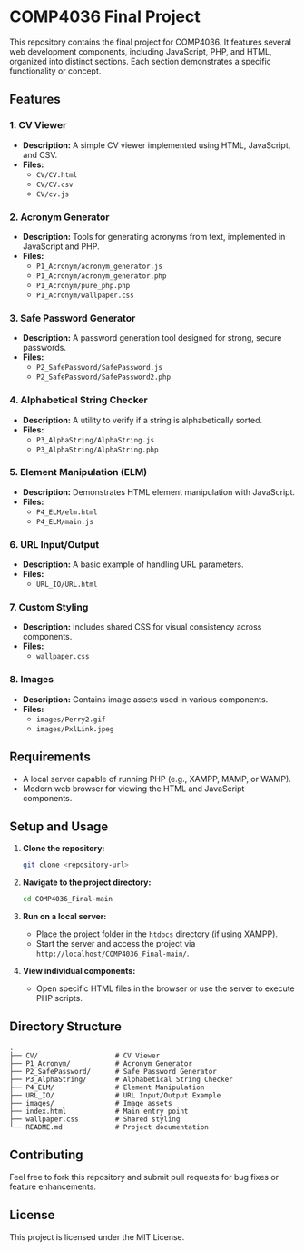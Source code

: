 # COMP4036 Final Project

This repository contains the final project for COMP4036. It features several web development components, including JavaScript, PHP, and HTML, organized into distinct sections. Each section demonstrates a specific functionality or concept.

## Features

### 1. CV Viewer
- **Description:** A simple CV viewer implemented using HTML, JavaScript, and CSV.
- **Files:**
  - `CV/CV.html`
  - `CV/CV.csv`
  - `CV/cv.js`

### 2. Acronym Generator
- **Description:** Tools for generating acronyms from text, implemented in JavaScript and PHP.
- **Files:**
  - `P1_Acronym/acronym_generator.js`
  - `P1_Acronym/acronym_generator.php`
  - `P1_Acronym/pure_php.php`
  - `P1_Acronym/wallpaper.css`

### 3. Safe Password Generator
- **Description:** A password generation tool designed for strong, secure passwords.
- **Files:**
  - `P2_SafePassword/SafePassword.js`
  - `P2_SafePassword/SafePassword2.php`

### 4. Alphabetical String Checker
- **Description:** A utility to verify if a string is alphabetically sorted.
- **Files:**
  - `P3_AlphaString/AlphaString.js`
  - `P3_AlphaString/AlphaString.php`

### 5. Element Manipulation (ELM)
- **Description:** Demonstrates HTML element manipulation with JavaScript.
- **Files:**
  - `P4_ELM/elm.html`
  - `P4_ELM/main.js`

### 6. URL Input/Output
- **Description:** A basic example of handling URL parameters.
- **Files:**
  - `URL_IO/URL.html`

### 7. Custom Styling
- **Description:** Includes shared CSS for visual consistency across components.
- **Files:**
  - `wallpaper.css`

### 8. Images
- **Description:** Contains image assets used in various components.
- **Files:**
  - `images/Perry2.gif`
  - `images/PxlLink.jpeg`

## Requirements

- A local server capable of running PHP (e.g., XAMPP, MAMP, or WAMP).
- Modern web browser for viewing the HTML and JavaScript components.

## Setup and Usage

1. **Clone the repository:**
   ```bash
   git clone <repository-url>
   ```

2. **Navigate to the project directory:**
   ```bash
   cd COMP4036_Final-main
   ```

3. **Run on a local server:**
   - Place the project folder in the `htdocs` directory (if using XAMPP).
   - Start the server and access the project via `http://localhost/COMP4036_Final-main/`.

4. **View individual components:**
   - Open specific HTML files in the browser or use the server to execute PHP scripts.

## Directory Structure

```
.
├── CV/                   # CV Viewer
├── P1_Acronym/           # Acronym Generator
├── P2_SafePassword/      # Safe Password Generator
├── P3_AlphaString/       # Alphabetical String Checker
├── P4_ELM/               # Element Manipulation
├── URL_IO/               # URL Input/Output Example
├── images/               # Image assets
├── index.html            # Main entry point
├── wallpaper.css         # Shared styling
└── README.md             # Project documentation
```

## Contributing

Feel free to fork this repository and submit pull requests for bug fixes or feature enhancements.

## License

This project is licensed under the MIT License.

